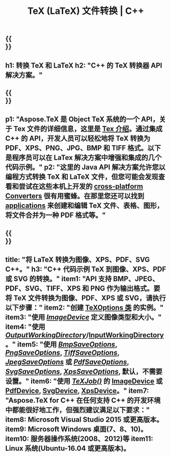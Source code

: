 ﻿---
translation: true
template: /_templates/_conversion-cpp.md
title: TeX (LaTeX) 文件转换 | C++
url: /cpp/conversion/
keywords: tex 转换器 cpp api, tex 转换器 c++ api
description: TeX(LaTeX) 转换 C++ API 解决方案。只需几行 C++ 代码即可将 LaTeX 文件转换为 PDF、XPS 和图像，包括 PNG、JPEG、TIFF、BMP。
family: tex
platformtag: cpp
feature: conversion
---

{{<section banner>}}
---
h1: 转换 TeX 和 LaTeX
h2: "C++ 的 TeX 转换器 API 解决方案。"
---

{{<section overview>}}
---
p1: "Aspose.TeX 是 Object TeX 系统的一个 API，关于 Tex 文件的详细信息，这里是 [Tex 介绍](https://docs.aspose.com/tex/cpp/what-is-tex/)。通过集成 C++ 的 API，开发人员可以轻松地将 TeX 转换为 PDF、XPS、PNG、JPG、BMP 和 TIFF 格式。以下是程序员可以在 LaTex 解决方案中增强和集成的几个代码示例。"
p2: "这里的 Java API 解决方案允许您以编程方式转换 TeX 和 LaTeX 文件，但您可能会发现查看和尝试在这些本机上开发的 [cross-platform Converters](https://products.aspose.app/tex/conversion) 很有用蜜蜂。在那里您还可以找到 [applications](https://products.aspose.app/tex/applications) 来创建和编辑 TeX 文件、表格、图形，将文件合并为一种 PDF 格式等。"
---

{{<section feature1>}}
---
title: "将 LaTeX 转换为图像、XPS、PDF、SVG C++。"
h3: "C++ 代码示例 TeX 到图像、XPS、PDF 或 SVG 的转换。"
item1: "API 支持 BMP、JPEG、PDF、SVG、TIFF、XPS 和 PNG 作为输出格式。要将 TeX 文件转换为图像、PDF、XPS 或 SVG，请执行以下步骤："
item2: "创建 [TeXOptions 类](https://reference.aspose.com/tex/cpp/class/aspose.te_x.te_x_options) 的实例。"
item3: "使用 [*ImageDevice*](https://reference.aspose.com/page/cpp/class/aspose.page.e_p_s.device.image_device) 定义图像类型和大小。"
item4: "使用 [*OutputWorkingDirectory*](https://reference.aspose.com/tex/cpp/class/aspose.te_x.te_x_options#aa4f4ea6dab7db5ba1b40800495f16f63)/[InputWorkingDirectory](https:///reference.aspose.com/tex/cpp/class/aspose.te_x.te_x_options#aa4f4ea6dab7db5ba1b40800495f16f63)。"
item5: "使用 [*BmpSaveOptions*](https://reference.aspose.com/tex/cpp/class/aspose.te_x.presentation.image.bmp_save_options), [*PngSaveOptions*](https://reference.aspose.com/tex/cpp/class/aspose.te_x.presentation.image.png_save_options), [*TiffSaveOptions*](https://reference.aspose.com/tex/cpp/class/aspose.te_x.presentation.image.tiff_save_options), [*JpegSaveOptions*](https://reference.aspose.com/tex/cpp/class/aspose.te_x.presentation.image.jpeg_save_options) 或 [*PdfSaveOptions*](https://reference.aspose.com/tex/cpp/class/aspose.te_x.presentation.pdf.pdf_save_options), [*SvgSaveOptions*](https://reference.aspose.com/tex/cpp/class/aspose.te_x.presentation.svg.svg_save_options), [*XpsSaveOptions*](https://reference.aspose.com/tex/cpp/class/aspose.te_x.presentation.xps.xps_save_options), 默认，不需要设置。"
item6: "使用 [*TeXJob()*](https://reference.aspose.com/tex/cpp/class/aspose.te_x.te_x_job) 的 [ImageDevice](https://reference.aspose.com/tex/cpp/class/aspose.te_x.presentation.image.image_device) 或 [PdfDevice](https://reference.aspose.com/tex/cpp/class/aspose.te_x.presentation.pdf.pdf_device), [SvgDevice](https://reference.aspose.com/tex/cpp/class/aspose.te_x.presentation.svg.svg_device), [XpsDevice](https://reference.aspose.com/tex/cpp/class/aspose.te_x.presentation.xps.xps_device)。"
item7: "Aspose.TeX for C++ 在任何支持 C++ 的开发环境中都能很好地工作，但强烈建议满足以下要求："
item8: Microsoft Visual Studio 2015 或更高版本。
item9: Microsoft Windows 桌面(7、8、10)。
item10: 服务器操作系统(2008、2012)等
item11: Linux 系统(Ubuntu-16.04 或更高版本)。
---


